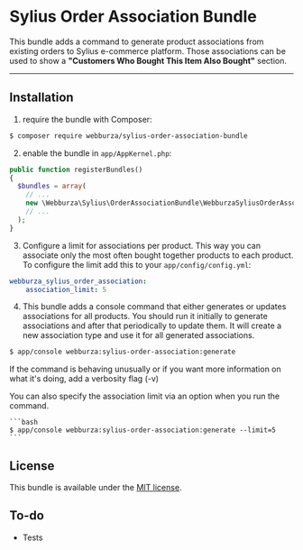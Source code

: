 # Sylius Order Association Bundle

This bundle adds a command to generate product associations from existing orders to Sylius e-commerce platform. Those
associations can be used to show a **"Customers Who Bought This Item Also Bought"** section.

---

## Installation

  1. require the bundle with Composer:

  ```bash
  $ composer require webburza/sylius-order-association-bundle
  ```

  2. enable the bundle in `app/AppKernel.php`:

  ```php
  public function registerBundles()
  {
    $bundles = array(
      // ...
      new \Webburza\Sylius\OrderAssociationBundle\WebburzaSyliusOrderAssociationBundle(),
      // ...
    );
  }
  ```

  3. Configure a limit for associations per product. This way you can associate only the most often bought together
  products to each product. To configure the limit add this to your `app/config/config.yml`:

  ```yaml
  webburza_sylius_order_association:
      association_limit: 5
  ```

  4. This bundle adds a console command that either generates or updates associations for all products. You should run
  it initially to generate associations and after that periodically to update them. It will create a new association
  type and use it for all generated associations.

  ```bash
  $ app/console webburza:sylius-order-association:generate
  ```

  If the command is behaving unusually or if you want more information on what it's doing, add a verbosity flag (-v)

  You can also specify the association limit via an option when you run the command.

    ```bash
    $ app/console webburza:sylius-order-association:generate --limit=5
    ```

## License

This bundle is available under the [MIT license](LICENSE).

## To-do

- Tests
